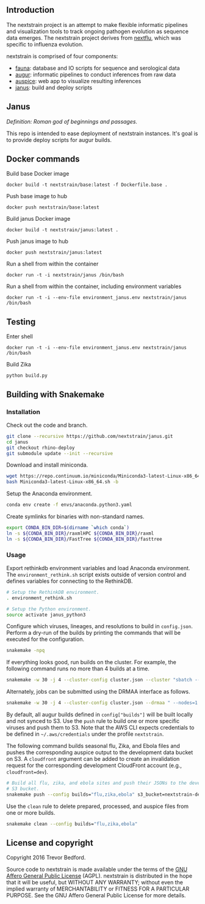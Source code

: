 ## Introduction

The nextstrain project is an attempt to make flexible informatic pipelines and visualization tools to track ongoing pathogen evolution as sequence data emerges. The nextstrain project derives from [nextflu](https://github.com/blab/nextflu), which was specific to influenza evolution.

nextstrain is comprised of four components:

* [fauna](https://github.com/nextstrain/fauna): database and IO scripts for sequence and serological data
* [augur](https://github.com/nextstrain/augur): informatic pipelines to conduct inferences from raw data
* [auspice](https://github.com/nextstrain/auspice): web app to visualize resulting inferences
* [janus](https://github.com/nextstrain/janus): build and deploy scripts

## Janus

*Definition: Roman god of beginnings and passages.*

This repo is intended to ease deployment of nextstrain instances. It's goal is to provide deploy scripts for augur builds.

## Docker commands

Build base Docker image

    docker build -t nextstrain/base:latest -f Dockerfile.base .

Push base image to hub

    docker push nextstrain/base:latest

Build janus Docker image

    docker build -t nextstrain/janus:latest .

Push janus image to hub

    docker push nextstrain/janus:latest

Run a shell from within the container

    docker run -t -i nextstrain/janus /bin/bash

Run a shell from within the container, including environment variables

    docker run -t -i --env-file environment_janus.env nextstrain/janus /bin/bash

## Testing

Enter shell

    docker run -t -i --env-file environment_janus.env nextstrain/janus /bin/bash

Build Zika

    python build.py

## Building with Snakemake

### Installation

Check out the code and branch.

```bash
git clone --recursive https://github.com/nextstrain/janus.git
cd janus
git checkout rhino-deploy
git submodule update --init --recursive
```

Download and install miniconda.

```bash
wget https://repo.continuum.io/miniconda/Miniconda3-latest-Linux-x86_64.sh
bash Miniconda3-latest-Linux-x86_64.sh -b
```

Setup the Anaconda environment.

```bash
conda env create -f envs/anaconda.python3.yaml
```

Create symlinks for binaries with non-standard names.

```bash
export CONDA_BIN_DIR=$(dirname `which conda`)
ln -s ${CONDA_BIN_DIR}/raxmlHPC ${CONDA_BIN_DIR}/raxml
ln -s ${CONDA_BIN_DIR}/FastTree ${CONDA_BIN_DIR}/fasttree
```

### Usage

Export rethinkdb environment variables and load Anaconda environment. The
`environment_rethink.sh` script exists outside of version control and defines
variables for connecting to the RethinkDB.

```bash
# Setup the RethinkDB environment.
. environment_rethink.sh

# Setup the Python environment.
source activate janus_python3
```

Configure which viruses, lineages, and resolutions to build in
`config.json`. Perform a dry-run of the builds by printing the commands that
will be executed for the configuration.

```bash
snakemake -npq
```

If everything looks good, run builds on the cluster. For example, the following
command runs no more than 4 builds at a time.

```bash
snakemake -w 30 -j 4 --cluster-config cluster.json --cluster "sbatch --nodes=1 --ntasks=1 --mem={cluster.memory} --cpus-per-task={cluster.cores} --tmp={cluster.disk} --time={cluster.time} --job-name='{cluster.name}' --output='{cluster.stdout}' --error='{cluster.stderr}'"
```

Alternately, jobs can be submitted using the DRMAA interface as follows.

```bash
snakemake -w 30 -j 4 --cluster-config cluster.json --drmaa " --nodes=1 --ntasks=1 --mem={cluster.memory} --cpus-per-task={cluster.cores} --tmp={cluster.disk} --time={cluster.time}" --jobname "{rulename}.{jobid}.sh"
```

By default, all augur builds defined in `config["builds"]` will be built locally
and not synced to S3. Use the `push` rule to build one or more specific viruses
and push them to S3. Note that the AWS CLI expects credentials to be defined in
`~/.aws/credentials` under the profile `nextstrain`.

The following command builds seasonal flu, Zika, and Ebola files and pushes the
corresponding auspice output to the development data bucket on S3. A
`cloudfront` argument can be added to create an invalidation request for the
corresponding development CloudFront account (e.g., `cloudfront=dev`).

```bash
# Build all flu, zika, and ebola sites and push their JSONs to the development
# S3 bucket.
snakemake push --config builds="flu,zika,ebola" s3_bucket=nextstrain-dev-data
```

Use the `clean` rule to delete prepared, processed, and auspice files from one
or more builds.

```bash
snakemake clean --config builds="flu,zika,ebola"
```

## License and copyright

Copyright 2016 Trevor Bedford.

Source code to nextstrain is made available under the terms of the [GNU Affero General Public License](LICENSE.txt) (AGPL). nextstrain is distributed in the hope that it will be useful, but WITHOUT ANY WARRANTY; without even the implied warranty of MERCHANTABILITY or FITNESS FOR A PARTICULAR PURPOSE.  See the GNU Affero General Public License for more details.
